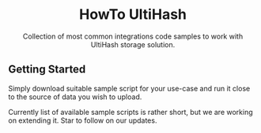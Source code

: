 <a id="top"></a>
<div>
<h1 align="center">HowTo UltiHash</h1>
  <p align="center">
Collection of most common integrations code samples to work with UltiHash storage solution.
  </p>
</div>

## Getting Started

Simply download suitable sample script for your use-case and run it close to the source of data you wish to upload. 

Currently list of available sample scripts is rather short, but we are working on extending it. Star to follow on our updates.
